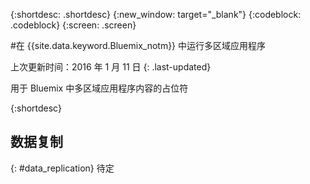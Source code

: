 {:shortdesc: .shortdesc}
{:new_window: target="_blank"}
{:codeblock: .codeblock}
{:screen: .screen}

#在 {{site.data.keyword.Bluemix_notm}} 中运行多区域应用程序

上次更新时间：2016 年 1 月 11 日
{: .last-updated}


用于 Bluemix 中多区域应用程序内容的占位符

{:shortdesc}

## 数据复制
{: #data_replication}
待定


